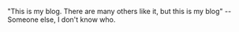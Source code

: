 "This is my blog. There are many others like it, but this is my blog"
--Someone else, I don't know who.
